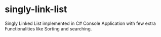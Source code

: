 # singly-link-list

Singly Linked List implemented in C# Console Application with few extra Functionalities like Sorting and searching.
